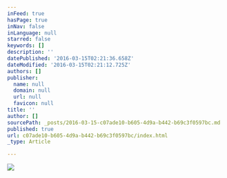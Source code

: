 ```yaml
---
inFeed: true
hasPage: true
inNav: false
inLanguage: null
starred: false
keywords: []
description: ''
datePublished: '2016-03-15T02:21:36.658Z'
dateModified: '2016-03-15T02:21:12.725Z'
authors: []
publisher:
  name: null
  domain: null
  url: null
  favicon: null
title: ''
author: []
sourcePath: _posts/2016-03-15-c07ade10-b605-4d9a-b442-b69c3f0597bc.md
published: true
url: c07ade10-b605-4d9a-b442-b69c3f0597bc/index.html
_type: Article

---
```

![](https://the-grid-user-content.s3-us-west-2.amazonaws.com/70c227ce-0399-4c05-af8d-f2f1af45c5c5.jpg)
